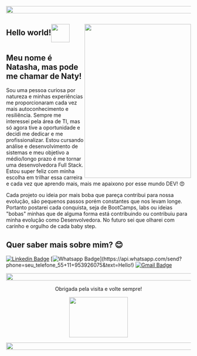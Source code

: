 <img align="center" width="1050" height="20" src="https://images2.pixlis.com/background-image-horizontal-lines-and-stripes-seamless-tileable-deep-pink-black-22hvwy.png">

## Hello world!<img align="center" width="50" height="50" src="https://upload.wikimedia.org/wikipedia/commons/2/2c/Rotating_earth_%28large%29.gif"> <img align="right" width="290" height="420" src="https://i.pinimg.com/originals/4e/87/e8/4e87e8eeed2d0c2e72308e9395dedf6a.jpg">

 
## Meu nome é Natasha, mas pode me chamar de Naty!
 Sou uma pessoa curiosa por natureza e minhas experiências me proporcionaram cada vez mais autoconhecimento e resiliência. 
Sempre me interessei pela área de TI, mas só agora tive a oportunidade e decidi me dedicar e me profissionalizar. Estou cursando análise e desenvolvimento de sistemas e meu objetivo a médio/longo prazo é me tornar uma desenvolvedora Full Stack.
Estou super feliz com minha escolha em trilhar essa carreira e cada vez que aprendo mais, mais me apaixono por esse mundo DEV! :heart_eyes:
  
  Cada projeto ou ideia por mais boba que pareça contribui para nossa evolução, são pequenos passos porém constantes que nos levam longe. Portanto postarei cada conquista, seja de BootCamps, labs ou ideias "bobas" minhas que de alguma forma está contribuindo ou contribuiu para minha evolução como Desenvolvedora. No futuro sei que olharei com carinho e orgulho de cada baby step.  
 
 
## Quer saber mais sobre mim? :blush:
[![Linkedin Badge](https://img.shields.io/badge/-LinkedIn-blue?style=flat-square&logo=Linkedin&logoColor=white&link=https://www.linkedin.com/in/natasha-gulyas-b94b521bb/)](https://www.linkedin.com/in/natasha-gulyas-b94b521bb/)
[![Whatsapp Badge](https://img.shields.io/badge/-Whatsapp-4CA143?style=flat-square&labelColor=4CA143&logo=whatsapp&logoColor=white&link=https://api.whatsapp.com/send?phone=seu_telefone_55+11+95392-6075&text=Hello!)](https://api.whatsapp.com/send?phone=seu_telefone_55+11+953926075&text=Hello!)
[![Gmail Badge](https://img.shields.io/badge/-Gmail-c14438?style=flat-square&logo=Gmail&logoColor=white&link=mailto:natashagulyas@gmail.com)](mailto:natashagulyas@gmail.com)


<img align="center" width="1050" height="20" src="https://images2.pixlis.com/background-image-horizontal-lines-and-stripes-seamless-tileable-deep-pink-black-22hvwy.png">
 
 
<p align="center">Obrigada pela visita e volte sempre!</p>                                                     
 
<p align="center"><img width="160" height="110" src="https://miro.medium.com/max/1600/0*K2WLMTExLyida7OR.gif"></p>

<img align="center" width="1050" height="20" src="https://images2.pixlis.com/background-image-horizontal-lines-and-stripes-seamless-tileable-deep-pink-black-22hvwy.png">
